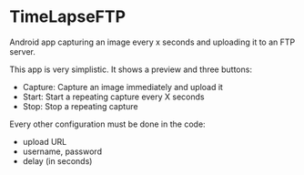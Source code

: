 # TimeLapseFTP
Android app capturing an image every x seconds and uploading it to an FTP server.

This app is very simplistic.
It shows a preview and three buttons:
- Capture: Capture an image immediately and upload it
- Start: Start a repeating capture every X seconds
- Stop: Stop a repeating capture

Every other configuration must be done in the code:
- upload URL
- username, password
- delay (in seconds)
